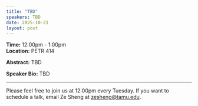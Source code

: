 ```yaml
---
title: "TBD"
speakers: TBD
date: 2025-10-21
layout: post
---
```


**Time:** 12:00pm - 1:00pm  
**Location:** PETR 414

**Abstract:** TBD

**Speaker Bio:** TBD

---

Please feel free to join us at 12:00pm every Tuesday. If you want to schedule a talk, email Ze Sheng at zesheng@tamu.edu.
